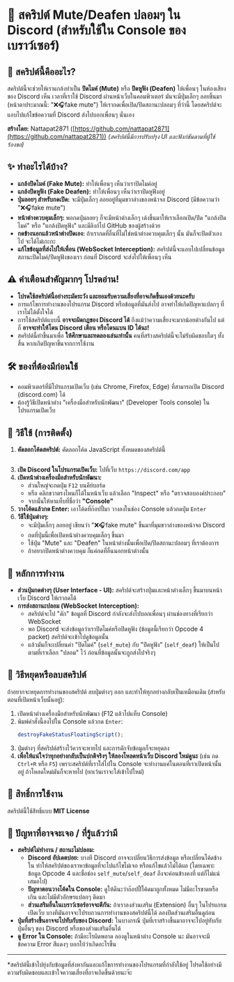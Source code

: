 # 🤖 สคริปต์ Mute/Deafen ปลอมๆ ใน Discord (สำหรับใช้ใน Console ของเบราว์เซอร์)

## 📜 สคริปต์นี้คืออะไร?
สคริปต์นี้จะช่วยให้เราแกล้งทำเป็น **ปิดไมค์ (Mute)** หรือ **ปิดหูฟัง (Deafen)** ให้เพื่อนๆ ในห้องเสียงของ Discord เห็น เวลาที่เราใช้ Discord ผ่านหน้าเว็บในคอมพิวเตอร์ มันจะมีปุ่มเล็กๆ ลอยขึ้นมา (หน้าตาประมาณนี้: "❌🎧fake mute") ให้เรากดเพื่อเปิด/ปิดสถานะปลอมๆ ที่ว่านี้ โดยสคริปต์จะแอบไปแก้ไขข้อความที่ Discord ส่งไปบอกเพื่อนๆ นั่นเอง

**สร้างโดย:** Nattapat2871 ([https://github.com/nattapat2871](https://github.com/nattapat2871))
*(สคริปต์นี้มีการปรับปรุง UI และฟังก์ชันตามที่ผู้ใช้ร้องขอ)*

## ✨ ทำอะไรได้บ้าง?
* **แกล้งปิดไมค์ (Fake Mute):** ทำให้เพื่อนๆ เห็นว่าเราปิดไมค์อยู่
* **แกล้งปิดหูฟัง (Fake Deafen):** ทำให้เพื่อนๆ เห็นว่าเราปิดหูฟังอยู่
* **ปุ่มลอยๆ สำหรับกดเปิด:** จะมีปุ่มเล็กๆ ลอยอยู่ที่มุมขวาล่างของหน้าจอ Discord (มีข้อความว่า "❌🎧fake mute")
* **หน้าต่างควบคุมเล็กๆ:** พอกดปุ่มลอยๆ ก็จะมีหน้าต่างเล็กๆ เด้งขึ้นมาให้เราเลือกเปิด/ปิด "แกล้งปิดไมค์" หรือ "แกล้งปิดหูฟัง" และมีลิงก์ไป GitHub ของผู้สร้างด้วย
* **กดข้างนอกแล้วหน้าต่างปิดเอง:** ถ้าเรากดที่อื่นที่ไม่ใช่หน้าต่างควบคุมเล็กๆ นั้น มันก็จะปิดตัวเองไป จะได้ไม่เกะกะ
* **แก้ไขข้อมูลที่ส่งไปให้เพื่อน (WebSocket Interception):** สคริปต์นี้จะแอบไปเปลี่ยนข้อมูลสถานะปิดไมค์/ปิดหูฟังของเรา ก่อนที่ Discord จะส่งไปให้เพื่อนๆ เห็น

## ⚠️ คำเตือนสำคัญมากๆ โปรดอ่าน!
* **โปรดใช้สคริปต์นี้อย่างระมัดระวัง และยอมรับความเสี่ยงที่อาจเกิดขึ้นเองด้วยนะครับ**
* การแก้ไขการทำงานของโปรแกรม Discord หรือข้อมูลที่มันส่งไป อาจทำให้เกิดปัญหาแปลกๆ ที่เราไม่ได้ตั้งใจได้
* การใช้สคริปต์แบบนี้ **อาจจะผิดกฎของ Discord ได้** ถึงแม้ว่าความเสี่ยงจะมากน้อยต่างกันไป แต่ก็ **อาจจะทำให้โดน Discord เตือน หรือโดนแบน ID ได้นะ!**
* สคริปต์นี้ทำขึ้นมาเพื่อ **ให้ศึกษาและทดลองเล่นเท่านั้น** คนที่สร้างสคริปต์นี้จะไม่รับผิดชอบใดๆ ทั้งสิ้น หากเกิดปัญหาขึ้นจากการใช้งาน

## 🛠️ ของที่ต้องมีก่อนใช้
* คอมพิวเตอร์ที่มีโปรแกรมเปิดเว็บ (เช่น Chrome, Firefox, Edge) ที่สามารถเปิด Discord (discord.com) ได้
* ต้องรู้วิธีเปิดหน้าต่าง "เครื่องมือสำหรับนักพัฒนา" (Developer Tools console) ในโปรแกรมเปิดเว็บ

## 🚀 วิธีใช้ (การติดตั้ง)
1.  **คัดลอกโค้ดสคริปต์:** คัดลอกโค้ด JavaScript ทั้งหมดของสคริปต์นี้
```Javascript

```
3.  **เปิด Discord ในโปรแกรมเปิดเว็บ:** ไปที่เว็บ `https://discord.com/app`
4.  **เปิดหน้าต่างเครื่องมือสำหรับนักพัฒนา:**
    * ส่วนใหญ่จะกดปุ่ม `F12` บนคีย์บอร์ด
    * หรือ คลิกขวาตรงไหนก็ได้ในหน้าเว็บ แล้วเลือก "Inspect" หรือ "ตรวจสอบองค์ประกอบ"
    * จากนั้นให้หาแท็บที่ชื่อว่า **"Console"**
5.  **วางโค้ดแล้วกด Enter:** เอาโค้ดที่ก๊อปปี้มา วางลงในช่อง Console แล้วกดปุ่ม `Enter`
6.  **วิธีใช้ปุ่มต่างๆ:**
    * จะมีปุ่มเล็กๆ ลอยอยู่ เขียนว่า "❌🎧fake mute" ขึ้นมาที่มุมขวาล่างของหน้าจอ Discord
    * กดที่ปุ่มนี้เพื่อเปิดหน้าต่างควบคุมเล็กๆ ขึ้นมา
    * ใช้ปุ่ม "Mute" และ "Deafen" ในหน้าต่างนั้นเพื่อเปิด/ปิดสถานะปลอมๆ ที่เราต้องการ
    * ถ้าอยากปิดหน้าต่างควบคุม ก็แค่กดที่อื่นนอกหน้าต่างนั้น 

## 🔧 หลักการทำงาน
* **ส่วนปุ่มกดต่างๆ (User Interface - UI):** สคริปต์จะสร้างปุ่มและหน้าต่างเล็กๆ ขึ้นมาบนหน้าเว็บ Discord ให้เรากดได้
* **การส่งสถานะปลอม (WebSocket Interception):**
    * สคริปต์จะไป "ดัก" ข้อมูลที่ Discord กำลังจะส่งไปบอกเพื่อนๆ ผ่านช่องทางที่เรียกว่า WebSocket
    * พอ Discord จะส่งข้อมูลว่าเราปิดไมค์หรือปิดหูฟัง (ข้อมูลนี้เรียกว่า Opcode 4 packet) สคริปต์จะเข้าไปดูข้อมูลนั้น
    * แล้วมันก็จะเปลี่ยนค่า "ปิดไมค์" (`self_mute`) กับ "ปิดหูฟัง" (`self_deaf`) ให้เป็นไปตามที่เราเลือก "ปลอม" ไว้ ก่อนที่ข้อมูลนั้นจะถูกส่งไปจริงๆ

## 🛑 วิธีหยุดหรือลบสคริปต์
ถ้าอยากจะหยุดการทำงานของสคริปต์ ลบปุ่มต่างๆ ออก และทำให้ทุกอย่างกลับเป็นเหมือนเดิม (สำหรับตอนที่เปิดหน้าเว็บนั้นอยู่):
1.  เปิดหน้าต่างเครื่องมือสำหรับนักพัฒนา (F12 แล้วไปแท็บ Console)
2.  พิมพ์คำสั่งนี้ลงไปใน Console แล้วกด `Enter`:
    ```javascript
    destroyFakeStatusFloatingScript();
    ```
3.  ปุ่มต่างๆ ที่สคริปต์สร้างไว้ควรจะหายไป และการดักจับข้อมูลก็จะหยุดลง
4.  **เพื่อให้แน่ใจว่าทุกอย่างกลับเป็นปกติจริงๆ ให้ลองโหลดหน้าเว็บ Discord ใหม่ดูนะ** (เช่น กด `Ctrl+R` หรือ `F5`) เพราะสคริปต์ที่เราใส่ไปใน Console จะทำงานแค่ในตอนที่เราเปิดหน้านั้นอยู่ ถ้าโหลดใหม่มันก็จะหายไป (ยกเว้นเราจะใส่เข้าไปใหม่)

## 📄 สิทธิ์การใช้งาน
สคริปต์นี้ใช้สิทธิ์แบบ **MIT License**

## 🐛 ปัญหาที่อาจจะเจอ / ที่รู้แล้วว่ามี
* **สคริปต์ไม่ทำงาน / สถานะไม่ปลอม:**
    * **Discord อัปเดตบ่อย:** บางที Discord อาจจะเปลี่ยนวิธีการส่งข้อมูล หรือเปลี่ยนโค้ดข้างใน ทำให้สคริปต์ของเราหาข้อมูลที่จะไปแก้ไขไม่เจอ หรือแก้ไขแล้วไม่ได้ผล (โดยเฉพาะข้อมูล Opcode 4 และชื่อช่อง `self_mute`/`self_deaf` ถึงจะค่อนข้างคงที่ แต่ก็ไม่แน่เสมอไป)
    * **ปัญหาตอนวางโค้ดใน Console:** ดูให้ดีนะว่าก๊อปปี้โค้ดมาถูกทั้งหมด ไม่มีอะไรขาดหรือเกิน และไม่มีตัวอักษรแปลกๆ ติดมา
    * **ส่วนเสริมอื่นในเบราว์เซอร์อาจจะตีกัน:** ถ้าเราลงส่วนเสริม (Extension) อื่นๆ ในโปรแกรมเปิดเว็บ บางทีมันอาจจะไปรบกวนการทำงานของสคริปต์นี้ได้ ลองปิดส่วนเสริมอื่นดูก่อน
* **ปุ่มที่สร้างขึ้นอาจจะไปทับกับของ Discord:** ในบางกรณี ปุ่มที่เราสร้างขึ้นมาอาจจะไปอยู่ทับกับปุ่มอื่นๆ ของ Discord หรือของส่วนเสริมอื่นได้
* **ดู Error ใน Console:** ถ้ามีอะไรผิดพลาด ลองดูในหน้าต่าง Console นะ มันอาจจะมีข้อความ Error สีแดงๆ บอกใบ้ว่าเกิดอะไรขึ้น

---
*สคริปต์นี้เข้าไปยุ่งกับข้อมูลที่ส่งหากันและแก้ไขการทำงานของโปรแกรมที่กำลังใช้อยู่ โปรดใช้อย่างมีความรับผิดชอบและเข้าใจความเสี่ยงที่อาจเกิดขึ้นด้วยนะจ๊ะ
